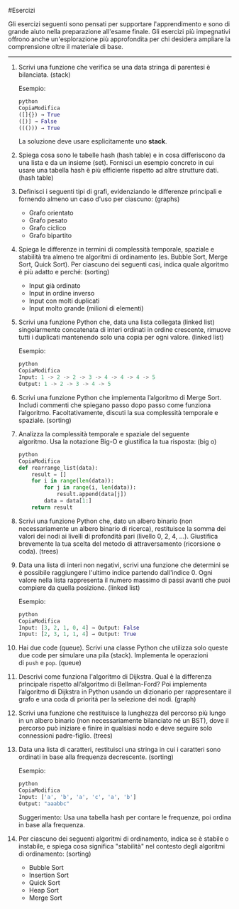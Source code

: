 #Esercizi

Gli esercizi seguenti sono pensati per supportare l'apprendimento e sono di grande aiuto nella preparazione all'esame finale. Gli esercizi più impegnativi offrono anche un'esplorazione più approfondita per chi desidera ampliare la comprensione oltre il materiale di base.

---

1. Scrivi una funzione che verifica se una data stringa di parentesi è bilanciata. (stack)

    Esempio:    
    ```python
    python
    CopiaModifica
    ([]{}) → True
    ([)] → False
    ((())) → True
    ```
    La soluzione deve usare esplicitamente uno **stack**.
    
2. Spiega cosa sono le tabelle hash (hash table) e in cosa differiscono da una lista e da un insieme (set). Fornisci un esempio concreto in cui usare una tabella hash è più efficiente rispetto ad altre strutture dati. (hash table)

3. Definisci i seguenti tipi di grafi, evidenziando le differenze principali e fornendo almeno un caso d'uso per ciascuno: (graphs)
    - Grafo orientato
    - Grafo pesato
    - Grafo ciclico
    - Grafo bipartito

4. Spiega le differenze in termini di complessità temporale, spaziale e stabilità tra almeno tre algoritmi di ordinamento (es. Bubble Sort, Merge Sort, Quick Sort). Per ciascuno dei seguenti casi, indica quale algoritmo è più adatto e perché: (sorting)
    - Input già ordinato
    - Input in ordine inverso
    - Input con molti duplicati
    - Input molto grande (milioni di elementi)

5. Scrivi una funzione Python che, data una lista collegata (linked list) singolarmente concatenata di interi ordinati in ordine crescente, rimuove tutti i duplicati mantenendo solo una copia per ogni valore. (linked list)
    
    Esempio:
    ```python
    python
    CopiaModifica
    Input: 1 -> 2 -> 2 -> 3 -> 4 -> 4 -> 4 -> 5
    Output: 1 -> 2 -> 3 -> 4 -> 5
    ```
    
6. Scrivi una funzione Python che implementa l’algoritmo di Merge Sort. Includi commenti che spiegano passo dopo passo come funziona l’algoritmo. Facoltativamente, discuti la sua complessità temporale e spaziale. (sorting)

7. Analizza la complessità temporale e spaziale del seguente algoritmo. Usa la notazione Big-O e giustifica la tua risposta: (big o)
    
    ```python
    python
    CopiaModifica
    def rearrange_list(data):
        result = []
        for i in range(len(data)):
            for j in range(i, len(data)):
                result.append(data[j])
            data = data[1:]
        return result
    
    ```
    
8. Scrivi una funzione Python che, dato un albero binario (non necessariamente un albero binario di ricerca), restituisce la somma dei valori dei nodi ai livelli di profondità pari (livello 0, 2, 4, ...). Giustifica brevemente la tua scelta del metodo di attraversamento (ricorsione o coda). (trees)

9. Data una lista di interi non negativi, scrivi una funzione che determini se è possibile raggiungere l'ultimo indice partendo dall'indice 0. Ogni valore nella lista rappresenta il numero massimo di passi avanti che puoi compiere da quella posizione. (linked list)
    
    Esempio:
    ```python
    python
    CopiaModifica
    Input: [3, 2, 1, 0, 4] → Output: False
    Input: [2, 3, 1, 1, 4] → Output: True
    
    ```

10. Hai due code (queue). Scrivi una classe Python che utilizza solo queste due code per simulare una pila (stack). Implementa le operazioni di `push` e `pop`. (queue)

11. Descrivi come funziona l'algoritmo di Dijkstra. Qual è la differenza principale rispetto all’algoritmo di Bellman-Ford? Poi implementa l’algoritmo di Dijkstra in Python usando un dizionario per rappresentare il grafo e una coda di priorità per la selezione dei nodi. (graph)

12. Scrivi una funzione che restituisce la lunghezza del percorso più lungo in un albero binario (non necessariamente bilanciato né un BST), dove il percorso può iniziare e finire in qualsiasi nodo e deve seguire solo connessioni padre-figlio. (trees)

13. Data una lista di caratteri, restituisci una stringa in cui i caratteri sono ordinati in base alla frequenza decrescente. (sorting)

    Esempio:
    ```python
    python
    CopiaModifica
    Input: ['a', 'b', 'a', 'c', 'a', 'b']
    Output: "aaabbc"
    ```
    Suggerimento: Usa una tabella hash per contare le frequenze, poi ordina in base alla frequenza.

14. Per ciascuno dei seguenti algoritmi di ordinamento, indica se è stabile o instabile, e spiega cosa significa "stabilità" nel contesto degli algoritmi di ordinamento: (sorting)
    - Bubble Sort
    - Insertion Sort
    - Quick Sort
    - Heap Sort
    - Merge Sort